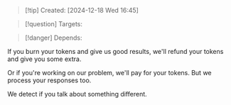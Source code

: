 
>[!tip] Created: [2024-12-18 Wed 16:45]

>[!question] Targets: 

>[!danger] Depends: 

If you burn your tokens and give us good results, we'll refund your tokens and give you some extra.

Or if you're working on our problem, we'll pay for your tokens.  But we process your responses too.

We detect if you talk about something different.